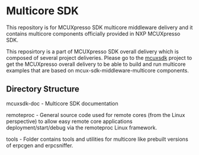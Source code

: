 Multicore SDK
=============

This repository is for MCUXpresso SDK multicore middleware delivery and it contains multicore components officially provided in NXP MCUXpresso SDK. 

This reposirtory is a part of MCUXpresso SDK overall delivery which is composed of several project deliveries. Please go to the [mcuxsdk](https://github.com/nxp-mcuxpresso/mcuxsdk-manifests/) project to get the MCUXpresso overall delivery to be able to build and run multicore examples that are based on mcux-sdk-middleware-multicore components.


Directory Structure
-------------------

mcuxsdk-doc - Multicore SDK documentation

remoteproc - General source code used for remote cores (from the Linux perspective)
to allow easy remote core applications deployment/start/debug via the remoteproc 
Linux framework.

tools - Folder contains tools and utilities for multicore like prebuilt 
versions of erpcgen and erpcsniffer.
